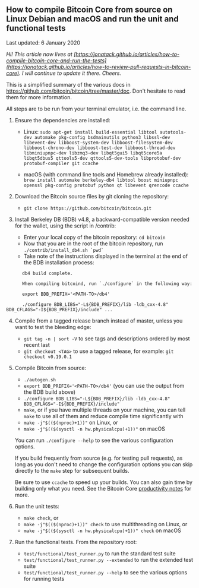 How to compile Bitcoin Core from source on Linux Debian and macOS and run the unit and functional tests
-------------------------------------------------------------------------------------------------------
Last updated: 6 January 2020

*Hi! This article now lives at
[https://jonatack.github.io/articles/how-to-compile-bitcoin-core-and-run-the-tests](https://jonatack.github.io/articles/how-to-review-pull-requests-in-bitcoin-core).
I will continue to update it there. Cheers.*

This is a simplified summary of the various docs in
https://github.com/bitcoin/bitcoin/tree/master/doc. Don't hesitate to read them
for more information.

All steps are to be run from your terminal emulator, i.e. the command line.

1. Ensure the dependencies are installed:

    - Linux: `sudo apt-get install build-essential libtool autotools-dev
      automake pkg-config bsdmainutils python3 libssl-dev libevent-dev
      libboost-system-dev libboost-filesystem-dev libboost-chrono-dev
      libboost-test-dev libboost-thread-dev libminiupnpc-dev libzmq3-dev
      libqt5gui5 libqt5core5a libqt5dbus5 qttools5-dev qttools5-dev-tools
      libprotobuf-dev protobuf-compiler git ccache`

    - macOS (with command line tools and Homebrew already installed): `brew
      install automake berkeley-db4 libtool boost miniupnpc openssl pkg-config
      protobuf python qt libevent qrencode ccache`

2. Download the Bitcoin source files by git cloning the repository:
    - `git clone https://github.com/bitcoin/bitcoin.git`

3. Install Berkeley DB (BDB) v4.8, a backward-compatible version needed for the
   wallet, using the script in /contrib:
    - Enter your local copy of the bitcoin repository: `cd bitcoin`
    - Now that you are in the root of the bitcoin repository, run
      ``./contrib/install_db4.sh `pwd` ``
    - Take note of the instructions displayed in the terminal at the end of the
      BDB installation process:
```
      db4 build complete.

      When compiling bitcoind, run `./configure` in the following way:

      export BDB_PREFIX='<PATH-TO>/db4'

      ./configure BDB_LIBS="-L${BDB_PREFIX}/lib -ldb_cxx-4.8" BDB_CFLAGS="-I${BDB_PREFIX}/include" ...
```

4. Compile from a tagged release branch instead of master, unless you want to
   test the bleeding edge:
    - `git tag -n | sort -V` to see tags and descriptions ordered by most recent last
    - `git checkout <TAG>` to use a tagged release, for example: `git checkout v0.19.0.1`

5. Compile Bitcoin from source:
    - `./autogen.sh`
    - `export BDB_PREFIX='<PATH-TO>/db4'` (you can use the output from the BDB
      build above)
    - `./configure BDB_LIBS="-L${BDB_PREFIX}/lib -ldb_cxx-4.8"
      BDB_CFLAGS="-I${BDB_PREFIX}/include"`
    - `make`, or if you have multiple threads on your machine, you can tell
      `make` to use all of them and reduce compile time significantly with
    - `make -j"$(($(nproc)+1))"` on Linux, or
    - `make -j"$(($(sysctl -n hw.physicalcpu)+1))"` on macOS

    You can run `./configure --help` to see the various configuration options.

    If you build frequently from source (e.g. for testing pull requests), as
    long as you don't need to change the configuration options you can skip
    directly to the `make` step for subsequent builds.

    Be sure to use `ccache` to speed up your builds. You can also gain time by
    building only what you need. See the Bitcoin Core [productivity
    notes](https://github.com/bitcoin/bitcoin/blob/master/doc/productivity.md)
    for more.

6. Run the unit tests:
    - `make check`, or
    - `make -j"$(($(nproc)+1))" check` to use multithreading on Linux, or
    - `make -j"$(($(sysctl -n hw.physicalcpu)+1))" check` on macOS

7. Run the functional tests. From the repository root:
    - `test/functional/test_runner.py` to run the standard test suite
    - `test/functional/test_runner.py --extended` to run the extended test suite
    - `test/functional/test_runner.py --help` to see the various options for running tests
